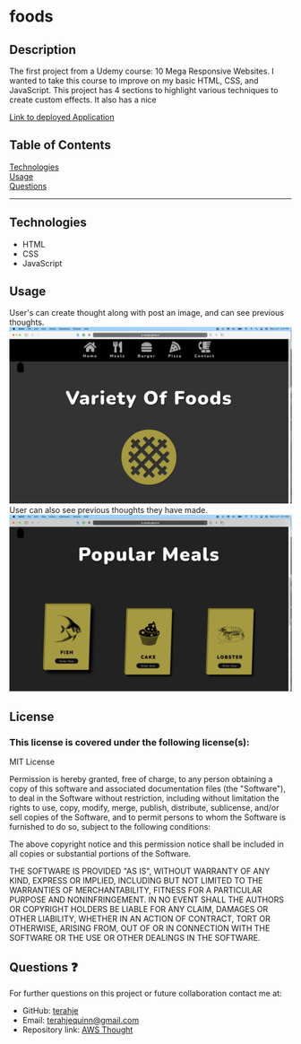 # foods

## Description

The first project from a Udemy course: 10 Mega Responsive Websites. I wanted to take this course to improve on my basic HTML, CSS, and JavaScript. This project has 4 sections to highlight various techniques to create custom effects. It also has a nice

[Link to deployed Application](https://terahje.github.io/foods/)

## Table of Contents

[Technologies](#technologies)<br>
[Usage](#usage)<br>
[Questions](#questions)<br>

---

## Technologies

- HTML
- CSS
- JavaScript

## Usage

User's can create thought along with post an image, and can see previous thoughts.
![](/assets/images/screenshot1.jpg)
User can also see previous thoughts they have made.
![](/assets/images/screenshot2.jpg)

## License

### This license is covered under the following license(s):

MIT License

Permission is hereby granted, free of charge, to any person obtaining a copy
of this software and associated documentation files (the "Software"), to deal
in the Software without restriction, including without limitation the rights
to use, copy, modify, merge, publish, distribute, sublicense, and/or sell
copies of the Software, and to permit persons to whom the Software is
furnished to do so, subject to the following conditions:

The above copyright notice and this permission notice shall be included in all
copies or substantial portions of the Software.

THE SOFTWARE IS PROVIDED "AS IS", WITHOUT WARRANTY OF ANY KIND, EXPRESS OR
IMPLIED, INCLUDING BUT NOT LIMITED TO THE WARRANTIES OF MERCHANTABILITY,
FITNESS FOR A PARTICULAR PURPOSE AND NONINFRINGEMENT. IN NO EVENT SHALL THE
AUTHORS OR COPYRIGHT HOLDERS BE LIABLE FOR ANY CLAIM, DAMAGES OR OTHER
LIABILITY, WHETHER IN AN ACTION OF CONTRACT, TORT OR OTHERWISE, ARISING FROM,
OUT OF OR IN CONNECTION WITH THE SOFTWARE OR THE USE OR OTHER DEALINGS IN THE
SOFTWARE.

## Questions :question:

For further questions on this project or future collaboration contact me at:<br>

- GitHub: [terahje](https://github.com/terahje)
- Email: terahjequinn@gmail.com
- Repository link: [AWS Thought](https://github.com/terahje/aws-thought)
